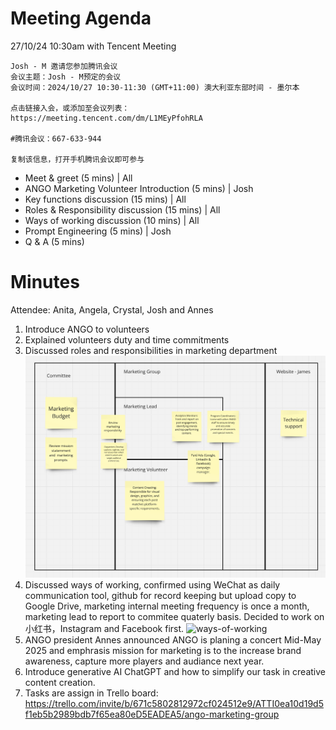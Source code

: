 # Meeting Agenda

27/10/24 10:30am with Tencent Meeting

```
Josh - M 邀请您参加腾讯会议
会议主题：Josh - M预定的会议
会议时间：2024/10/27 10:30-11:30 (GMT+11:00) 澳大利亚东部时间 - 墨尔本

点击链接入会，或添加至会议列表：
https://meeting.tencent.com/dm/L1MEyPfohRLA

#腾讯会议：667-633-944

复制该信息，打开手机腾讯会议即可参与
```

- Meet & greet (5 mins) | All 
- ANGO Marketing Volunteer Introduction (5 mins) | Josh
- Key functions discussion (15 mins) | All
- Roles & Responsibility discussion (15 mins) | All
- Ways of working discussion (10 mins) | All
- Prompt Engineering (5 mins) | Josh
- Q & A (5 mins)

# Minutes

Attendee: Anita, Angela, Crystal, Josh and Annes

1. Introduce ANGO to volunteers
2. Explained volunteers duty and time commitments
3. Discussed roles and responsibilities in marketing department
![roles-and-responsibility](../assets/roles-and-responsibilities.png)
4. Discussed ways of working, confirmed using WeChat as daily communication tool, github for record keeping but upload copy to Google Drive, marketing internal meeting frequency is once a month, marketing lead to report to commitee quaterly basis. Decided to work on 小红书，Instagram and Facebook first.
![ways-of-working](../assets/assets/ways-of-working.png)
6. ANGO president Annes announced ANGO is planing a concert Mid-May 2025 and emphrasis mission for marketing is to the increase brand awareness, capture more players and audiance next year.
7. Introduce generative AI ChatGPT and how to simplify our task in creative content creation.
8. Tasks are assign in Trello board: https://trello.com/invite/b/671c5802812972cf024512e9/ATTI0ea10d19d5f1eb5b2989bdb7f65ea80eD5EADEA5/ango-marketing-group

